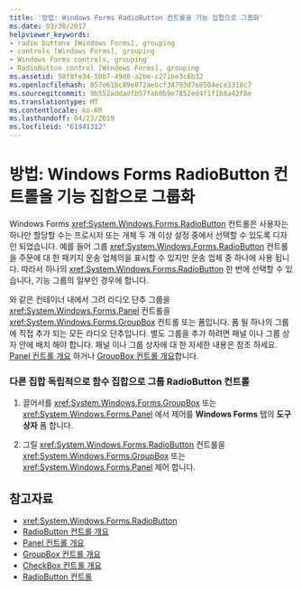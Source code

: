 ```yaml
---
title: '방법: Windows Forms RadioButton 컨트롤을 기능 집합으로 그룹화'
ms.date: 03/30/2017
helpviewer_keywords:
- radio buttons [Windows Forms], grouping
- controls [Windows Forms], grouping
- Windows Forms controls, grouping
- RadioButton control [Windows Forms], grouping
ms.assetid: 58f8fe34-50b7-49d8-a2be-c271be3c6b32
ms.openlocfilehash: 857e61bc89e072aebcf34793d7e8504ece3318c7
ms.sourcegitcommit: 9b552addadfb57fab0b9e7852ed4f1f1b8a42f8e
ms.translationtype: MT
ms.contentlocale: ko-KR
ms.lasthandoff: 04/23/2019
ms.locfileid: "61941312"
---
```

# <a name="how-to-group-windows-forms-radiobutton-controls-to-function-as-a-set"></a>방법: Windows Forms RadioButton 컨트롤을 기능 집합으로 그룹화
Windows Forms <xref:System.Windows.Forms.RadioButton> 컨트롤은 사용자는 하나만 할당할 수는 프로시저 또는 개체 두 개 이상 설정 중에서 선택할 수 있도록 디자인 되었습니다. 예를 들어 그룹 <xref:System.Windows.Forms.RadioButton> 컨트롤을 주문에 대 한 패키지 운송 업체의을 표시할 수 있지만 운송 업체 중 하나에 사용 됩니다. 따라서 하나의 <xref:System.Windows.Forms.RadioButton> 한 번에 선택할 수 있습니다, 기능 그룹의 일부인 경우에 합니다.  
  
 와 같은 컨테이너 내에서 그려 라디오 단추 그룹을 <xref:System.Windows.Forms.Panel> 컨트롤을 <xref:System.Windows.Forms.GroupBox> 컨트롤 또는 폼입니다. 폼 될 하나의 그룹에 직접 추가 되는 모든 라디오 단추입니다. 별도 그룹을 추가 하려면 패널 이나 그룹 상자 안에 배치 해야 합니다. 패널 이나 그룹 상자에 대 한 자세한 내용은 참조 하세요. [Panel 컨트롤 개요](panel-control-overview-windows-forms.md) 하거나 [GroupBox 컨트롤 개요](groupbox-control-overview-windows-forms.md)합니다.  
  
### <a name="to-group-radiobutton-controls-as-a-set-to-function-independently-of-other-sets"></a>다른 집합 독립적으로 함수 집합으로 그룹 RadioButton 컨트롤  
  
1. 끌어서를 <xref:System.Windows.Forms.GroupBox> 또는 <xref:System.Windows.Forms.Panel> 에서 제어를 **Windows Forms** 탭의 **도구 상자** 폼 합니다.  
  
2. 그릴 <xref:System.Windows.Forms.RadioButton> 컨트롤을 <xref:System.Windows.Forms.GroupBox> 또는 <xref:System.Windows.Forms.Panel> 제어 합니다.  
  
## <a name="see-also"></a>참고자료

- <xref:System.Windows.Forms.RadioButton>
- [RadioButton 컨트롤 개요](radiobutton-control-overview-windows-forms.md)
- [Panel 컨트롤 개요](panel-control-overview-windows-forms.md)
- [GroupBox 컨트롤 개요](groupbox-control-overview-windows-forms.md)
- [CheckBox 컨트롤 개요](checkbox-control-overview-windows-forms.md)
- [RadioButton 컨트롤](radiobutton-control-windows-forms.md)
